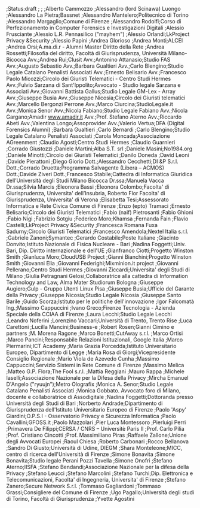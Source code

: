;Status:draft
;
;
;Alberto Cammozzo
;Alessandro (lord Scinawa) Luongo
;Alessandro La Pietra;Bassnet
;Alessandro Mantelero;Politecnico di Torino
;Alessandro Margaglio;Comune di Firenze
;Alessandro Rodolfi;Corso di Perfezionamento in Computer Forensics e Investigazioni Digitali
;Alessio Frusciante
;Alessio L.R. Pennasilico ("mayhem")
;Alessio Orlandi;LkProject Privacy &amp;Security
;Alessio Papini
;Andrea Glorioso
;Andrea Monti;ALCEI
;Andrea Orsi;A.ma.di.r - Alumni Master Diritto della Rete
;Andrea Rossetti;Filosofia del diritto, Facoltà di Giurisprudenza, Università Milano-Bicocca
Avv.;Andrea Rui;Clusit
Avv.;Antonino Attanasio;Studio FAS
Avv.;Augusto Sebastio
Avv.;Barbara Gualtieri
Avv.;Carlo Blengino;Studio Legale Catalano Penalisti Associati
Avv.;Ernesto Belisario
Avv.;Francesco Paolo Micozzi;Circolo dei Giuristi Telematici - Centro Studi Hermes
Avv.;Fulvio Sarzana di Sant'Ippolito;Avvocato - Studio legale Sarzana e Associati
Avv.;Giovanni Battista Gallus;Studio Legale GM-Lex - Array
Avv.;Giuseppe Busia
Avv.;Giuseppe Nicosia;Circolo dei Giuristi telematici
Avv.;Marcello Bergonzi Perrone
Avv.;Marco Ciurcina;StudioLegale.it
Avv.;Monica Senor
Avv.;Nicola Fabiano;Studio Legale Fabiano
Avv.;Nicola Gargano;Amadir www.amadir.it
Avv.;Prof. Stefano Aterno
Avv.;Riccardo Abeti
Avv.;Valentina Longo;Assoprovider
Avv.;Valerio Vertua;DFA (Digital Forensics Alumni)
;Barbara Gualtieri
;Carlo Bernardi
;Carlo Blengino;Studio Legale Catalano Penalisti Associati
;Carola Moncada;Associazione AGreenment
;Claudio Agosti;Centro Studi Hermes
;Claudio Guarnieri
;Corrado Giustozzi
;Daniele Martini;Alba S.T. srl
;Daniele Masini;No1984.org
;Daniele Minotti;Circolo dei Giuristi Telematici
;Danilo Doneda
;David Leoni
;Davide Pierattoni
;Diego Giorio
Dott.;Alessandro Cecchetti;DI &amp;P S.r.l.
Dott.;Corrado Druetta;Programma Salvagente (Libera – ACMOS)
Dott.;Davide Ziveri
Dott.;Francesco Stabile;Cattedra di Informatica Giuridica dell’Università degli Studi Milano Bicocca
Dr.ssa;Manuela Vacca
Dr.ssa;Silvia Marcis
;Eleonora Bassi
;Eleonora Colombo;Facolta' di Giurisprudenza, Universita' dell’Insubria, Roberto Flor Facolta' di Giurisprudenza, Universita' di Verona
;Elisabetta Tesi;Assessorato Informatica e Rete Civica Comune di Firenze
;Enzo (epto) Tramaci
;Ernesto Belisario;Circolo dei Giuristi Telematici
;Fabio (naif) Pietrosanti
;Fabio Ghioni
;Fabio Nigi
;Fabrizio Sotgiu
;Federico Moro;Khamsa
;Fernanda Fain
;Flavio Castelli;LkProject Privacy &amp;Security
;Francesca Romana Fuxa Sadurny;Circolo Giuristi Telematici
;Francesco Amendola;Nextel Italia s.r.l.
;Gabriele Zanoni;Symantec
;Gerardo Costabile;Poste Italiane
;Giacinto Donvito;Istituto Nazionale di Fisica Nucleare - Bari
;Nadina Foggetti;Univ. Bari, Dip. Diritto internazionale e dell'UE
;Gianfranco Ciotti;Progetto Winston Smith
;Gianluca Moro;CloudUSB Project
;Gianni Bianchini;Progetto Winston Smith
;Giovanni Elia
;Giovanni Federighi;Mixminion.it project
;Giovanni Pellerano;Centro Studi Hermes
;Giovanni Ziccardi;Universita' degli Studi di Milano
;Giulia Petragnani Gelosi;Collaboratrice alla cattedra di Information Technology and Law, Alma Mater Studiorum Bologna
;Giuseppe Augiero;Gulp - Gruppo Utenti Linux Pisa
;Giuseppe Busia;Ufficio del Garante della Privacy
;Giuseppe Nicosia;Studio Legale Nicosia
;Giuseppe Santo Barile
;Guido Scorza;Istituto per le politiche dell'innovazione
;Igor Falcomatà
Ing.;Massimo Cappuccini
;Ivano Greco;Firenze Tecnologia - Azienda Speciale della CCIAA di Firenze
;Laura Lecchi;Studio Legale Lecchi
;Leandro Noferini
;Lorenzino Vaccari;Università di Trento, Trento Rise
;Luca Carettoni
;Lucilla Mancini;Business-e 
;Robert Rosen;Gianni Cimino e partners
;M. Morena Ragone
;Marco Bonetti;CutAway s.r.l.
;Marco Ortisi
;Marco Pancini;Responsabile Relazioni Istituzionali, Google Italia
;Marco Piermarini;ICT Academy
;Maria Grazia Porcedda;Istituto Universitario Europeo, Dipartimento di Legge
;Maria Rosa di Giorgi;Vicepresidente Consiglio Regionale
;Mario Viola de Azevedo Cunha
;Massimo Cappuccini;Servizio Sistemi in Rete Comune di Firenze
;Massimo Melica
;Matteo G.P. Flora;The Fool s.r.l.
;Mattia Reggiani
;Mauro Rappa
;Michele Iaselli;Associazione Nazionale per la Difesa della Privacy
;Mircha Emanuel D'Angelo ("ryuujn");Metro Olografix
;Monica A. Senor;Studio Legale Catalano Penalisti Associati
;Monica Gobbato. Avvocato foro di Milano, docente e collaboratrice di Assodigitale
;Nadina Foggetti;Dottoranda presso Università degli Studi di Bari
;Norberto Andrade;Dipartimento di Giurisprudenza dell'Istituto Universitario Europeo di Firenze
;Paolo 'Aspy' Giardini;O.P.S.I - Osservatorio Privacy e Sicurezza Informatica
;Paolo Cavallini;GFOSS.it
;Paolo Mazzolari
;Pier Luca Montessoro
;Pierluigi Perri
;Primavera De Filippi;CERSA / CNRS – Universitè Paris II
;Prof. Carlo Pilia
;Prof. Cristiano Cincotti
;Prof. Massimiliano Piras
;Raffaele Zallone;Unione degli Avvocati Europei
;Raoul Chiesa
;Roberto Carbonari
;Rocco Bellanova
;Sandro Di Giusto;Università di Udine, DIEGM
;Shara Monteleone;MICC, centro di ricerca dell'Università di Firenze
;Simone Bonavita
;Simone Bonavita;Studio legale Perani Pozzi Tavella
;Simone Onofri
;Stefano Aterno;IISFA
;Stefano Bendandi;Associazione Nazionale per la difesa della Privacy
;Stefano Leucci
;Stefano Marcolini
;Stefano Turchi;Dip. Elettronica e Telecomunicazioni, Facolta' di Ingegneria, Universita' di Firenze
;Stefano Zanero;Secure Network S.r.l.
;Tommaso Gagliardoni
;Tommaso Grassi;Consigliere del Comune di Firenze 
;Ugo Pagallo;Università degli studi di Torino, Facoltà di Giurisprudenza
;Yvette Agostini
